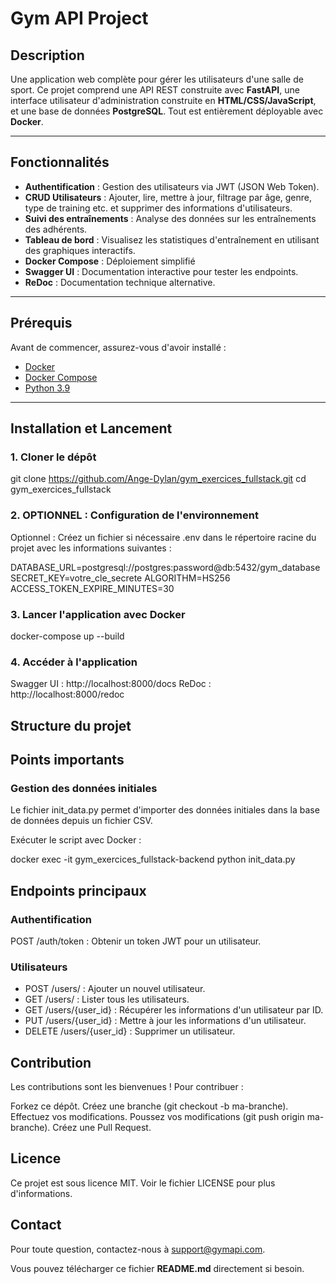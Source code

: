 # Gym API Project

## Description
Une application web complète pour gérer les utilisateurs d'une salle de sport. Ce projet comprend une API REST construite avec **FastAPI**, une interface utilisateur d'administration construite en **HTML/CSS/JavaScript**, et une base de données **PostgreSQL**. Tout est entièrement déployable avec **Docker**.


---

## Fonctionnalités
- **Authentification** : Gestion des utilisateurs via JWT (JSON Web Token).
- **CRUD Utilisateurs** : Ajouter, lire, mettre à jour, filtrage par âge, genre, type de training etc. et supprimer des informations d'utilisateurs.
- **Suivi des entraînements** : Analyse des données sur les entraînements des adhérents.
- **Tableau de bord** : Visualisez les statistiques d'entraînement en utilisant des graphiques interactifs.
- **Docker Compose** : Déploiement simplifié
- **Swagger UI** : Documentation interactive pour tester les endpoints.
- **ReDoc** : Documentation technique alternative.

---

## Prérequis
Avant de commencer, assurez-vous d'avoir installé :
- [Docker](https://www.docker.com/)
- [Docker Compose](https://docs.docker.com/compose/)
- [Python 3.9](https://www.python.org/downloads/)

---

## Installation et Lancement

### 1. Cloner le dépôt

git clone https://github.com/Ange-Dylan/gym_exercices_fullstack.git
cd gym_exercices_fullstack
### 2. OPTIONNEL : Configuration de l'environnement
Optionnel : Créez un fichier si nécessaire .env dans le répertoire racine du projet avec les informations suivantes :

DATABASE_URL=postgresql://postgres:password@db:5432/gym_database
SECRET_KEY=votre_cle_secrete
ALGORITHM=HS256
ACCESS_TOKEN_EXPIRE_MINUTES=30
### 3. Lancer l'application avec Docker

docker-compose up --build
### 4. Accéder à l'application
Swagger UI : http://localhost:8000/docs
ReDoc : http://localhost:8000/redoc

## Structure du projet

## Points importants

### Gestion des données initiales
Le fichier init_data.py permet d'importer des données initiales dans la base de données depuis un fichier CSV.

Exécuter le script avec Docker :


docker exec -it gym_exercices_fullstack-backend python init_data.py
## Endpoints principaux
### Authentification
POST /auth/token : Obtenir un token JWT pour un utilisateur.
### Utilisateurs
- POST /users/ : Ajouter un nouvel utilisateur.
- GET /users/ : Lister tous les utilisateurs.
- GET /users/{user_id} : Récupérer les informations d'un utilisateur par ID.
- PUT /users/{user_id} : Mettre à jour les informations d'un utilisateur.
- DELETE /users/{user_id} : Supprimer un utilisateur.
## Contribution
Les contributions sont les bienvenues ! Pour contribuer :

Forkez ce dépôt.
Créez une branche (git checkout -b ma-branche).
Effectuez vos modifications.
Poussez vos modifications (git push origin ma-branche).
Créez une Pull Request.
## Licence
Ce projet est sous licence MIT. Voir le fichier LICENSE pour plus d'informations.

## Contact
Pour toute question, contactez-nous à support@gymapi.com.



Vous pouvez télécharger ce fichier **README.md** directement si besoin. 

